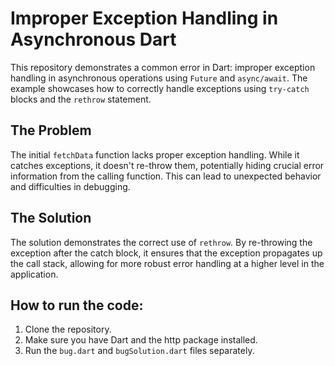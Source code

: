 # Improper Exception Handling in Asynchronous Dart

This repository demonstrates a common error in Dart: improper exception handling in asynchronous operations using `Future` and `async/await`.  The example showcases how to correctly handle exceptions using `try-catch` blocks and the `rethrow` statement.

## The Problem

The initial `fetchData` function lacks proper exception handling.  While it catches exceptions, it doesn't re-throw them, potentially hiding crucial error information from the calling function.  This can lead to unexpected behavior and difficulties in debugging.

## The Solution

The solution demonstrates the correct use of `rethrow`.  By re-throwing the exception after the catch block, it ensures that the exception propagates up the call stack, allowing for more robust error handling at a higher level in the application.

## How to run the code:
1. Clone the repository.
2. Make sure you have Dart and the http package installed.
3. Run the `bug.dart` and `bugSolution.dart` files separately.